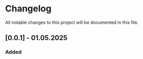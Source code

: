 # Changelog

All notable changes to this project will be documented in this file.

## [0.0.1] - 01.05.2025
### Added